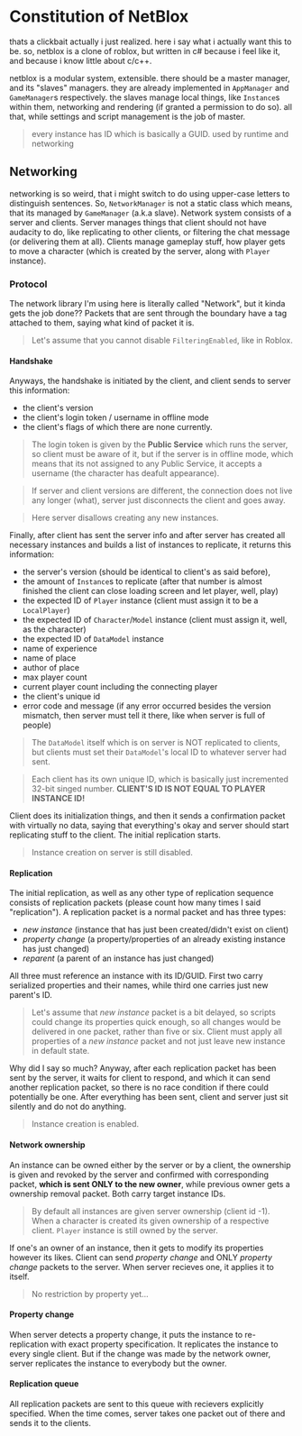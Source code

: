 # Constitution of NetBlox

thats a clickbait actually i just realized. here i say what i actually want this to be. so, 
netblox is a clone of roblox, but written in c# because i feel like it, and because i know 
little about c/c++.

netblox is a modular system, extensible. there should be a master manager, and its "slaves"
managers. they are already implemented in `AppManager` and `GameManager`s respectively. the
slaves manage local things, like `Instance`s within them, networking and rendering (if granted
a permission to do so). all that, while settings and script management is the job of master.

> every instance has ID which is basically a GUID. used by runtime and networking

## Networking

networking is so weird, that i might switch to do using upper-case letters to distinguish
sentences. So, `NetworkManager` is not a static class which means, that its managed by
`GameManager` (a.k.a slave). Network system consists of a server and clients. Server manages
things that client should not have audacity to do, like replicating to other clients, or
filtering the chat message (or delivering them at all). Clients manage gameplay stuff, how
player gets to move a character (which is created by the server, along with `Player` instance).

### Protocol

The network library I'm using here is literally called "Network", but it kinda gets the job 
done?? Packets that are sent through the boundary have a tag attached to them, saying what
kind of packet it is. 

> Let's assume that you cannot disable `FilteringEnabled`, like in Roblox.

#### Handshake

Anyways, the handshake is initiated by the client, and client sends to server this 
information:

- the client's version
- the client's login token / username in offline mode
- the client's flags of which there are none currently.

> The login token is given by the <b>Public Service</b> which runs the server, so client must be
aware of it, but if the server is in offline mode, which means that its not assigned to any
Public Service, it accepts a username (the character has deafult appearance). 

> If server and client versions are different, the connection does not live any longer (what), 
server just disconnects the client and goes away.

> Here server disallows creating any new instances.

Finally, after client has sent the server info and after server has created all necessary 
instances and builds a list of instances to replicate, it returns this information:

- the server's version (should be identical to client's as said before),
- the amount of `Instance`s to replicate (after that number is almost finished the client can 
close loading screen and let player, well, play)
- the expected ID of `Player` instance (client must assign it to be a `LocalPlayer`)
- the expected ID of `Character`/`Model` instance (client must assign it, well, as the character)
- the expected ID of `DataModel` instance
- name of experience
- name of place
- author of place
- max player count
- current player count including the connecting player
- the client's unique id
- error code and message (if any error occurred besides the version mismatch, then server
must tell it there, like when server is full of people)

> The `DataModel` itself which is on server is NOT replicated to clients, but clients must
set their `DataModel`'s local ID to whatever server had sent.

> Each client has its own unique ID, which is basically just incremented 32-bit singed number.
<b>CLIENT'S ID IS NOT EQUAL TO PLAYER INSTANCE ID!</b>

Client does its initialization things, and then it sends a confirmation packet with virtually
no data, saying that everything's okay and server should start replicating stuff to the client. 
The initial replication starts.

> Instance creation on server is still disabled.

#### Replication

The initial replication, as well as any other type of replication sequence consists of replication
packets (please count how many times I said "replication"). A replication packet is a normal
packet and has three types:

- *new instance* (instance that has just been created/didn't exist on client)
- *property change* (a property/properties of an already existing instance has just changed) 
- *reparent* (a parent of an instance has just changed)

All three must reference an instance with its ID/GUID. First two carry serialized properties
and their names, while third one carries just new parent's ID.

> Let's assume that *new instance* packet is a bit delayed, so scripts could change its
properties quick enough, so all changes would be delivered in one packet, rather than five or 
six. Client must apply all properties of a *new instance* packet and not just leave new instance
in default state.

Why did I say so much? Anyway, after each replication packet has been sent by the server, it
waits for client to respond, and which it can send another replication packet, so there is no
race condition if there could potentially be one. After everything has been sent, client and
server just sit silently and do not do anything.

> Instance creation is enabled.

#### Network ownership

An instance can be owned either by the server or by a client, the ownership is given and revoked
by the server and confirmed with corresponding packet, <b>which is sent ONLY to the new
owner</b>, while previous owner gets a ownership removal packet. Both carry target instance IDs.

> By default all instances are given server ownership (client id -1). When a character is
created its given ownership of a respective client. `Player` instance is still owned by the
server.

If one's an owner of an instance, then it gets to modify its properties however its likes.
Client can send *property change* and ONLY *property change* packets to the server. When
server recieves one, it applies it to itself.

> No restriction by property yet...

#### Property change

When server detects a property change, it puts the instance to re-replication with exact
property specification. It replicates the instance to every single client. But if the change
was made by the network owner, server replicates the instance to everybody but the owner.

#### Replication queue

All replication packets are sent to this queue with recievers explicitly specified. When the time
comes, server takes one packet out of there and sends it to the clients.